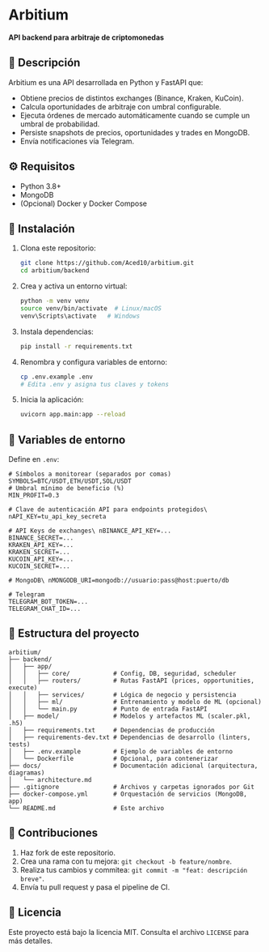 # Arbitium

**API backend para arbitraje de criptomonedas**

## 📖 Descripción

Arbitium es una API desarrollada en Python y FastAPI que:

- Obtiene precios de distintos exchanges (Binance, Kraken, KuCoin).
- Calcula oportunidades de arbitraje con umbral configurable.
- Ejecuta órdenes de mercado automáticamente cuando se cumple un umbral de probabilidad.
- Persiste snapshots de precios, oportunidades y trades en MongoDB.
- Envía notificaciones vía Telegram.

## ⚙️ Requisitos

- Python 3.8+
- MongoDB
- (Opcional) Docker y Docker Compose

## 🚀 Instalación

1. Clona este repositorio:
   ```bash
   git clone https://github.com/Aced10/arbitium.git
   cd arbitium/backend
   ```
2. Crea y activa un entorno virtual:
   ```bash
   python -m venv venv
   source venv/bin/activate  # Linux/macOS
   venv\Scripts\activate   # Windows
   ```
3. Instala dependencias:
   ```bash
   pip install -r requirements.txt
   ```
4. Renombra y configura variables de entorno:
   ```bash
   cp .env.example .env
   # Edita .env y asigna tus claves y tokens
   ```
5. Inicia la aplicación:
   ```bash
   uvicorn app.main:app --reload
   ```

## 🔧 Variables de entorno

Define en `.env`:

```dotenv
# Símbolos a monitorear (separados por comas)
SYMBOLS=BTC/USDT,ETH/USDT,SOL/USDT
# Umbral mínimo de beneficio (%)
MIN_PROFIT=0.3

# Clave de autenticación API para endpoints protegidos\ nAPI_KEY=tu_api_key_secreta

# API Keys de exchanges\ nBINANCE_API_KEY=...
BINANCE_SECRET=...
KRAKEN_API_KEY=...
KRAKEN_SECRET=...
KUCOIN_API_KEY=...
KUCOIN_SECRET=...

# MongoDB\ nMONGODB_URI=mongodb://usuario:pass@host:puerto/db

# Telegram
TELEGRAM_BOT_TOKEN=...
TELEGRAM_CHAT_ID=...
```

## 📂 Estructura del proyecto

```
arbitium/
├── backend/
│   ├── app/
│   │   ├── core/            # Config, DB, seguridad, scheduler
│   │   ├── routers/         # Rutas FastAPI (prices, opportunities, execute)
│   │   ├── services/        # Lógica de negocio y persistencia
│   │   ├── ml/              # Entrenamiento y modelo de ML (opcional)
│   │   └── main.py          # Punto de entrada FastAPI
│   ├── model/               # Modelos y artefactos ML (scaler.pkl, .h5)
│   ├── requirements.txt     # Dependencias de producción
│   ├── requirements-dev.txt # Dependencias de desarrollo (linters, tests)
│   ├── .env.example         # Ejemplo de variables de entorno
│   └── Dockerfile           # Opcional, para contenerizar
├── docs/                    # Documentación adicional (arquitectura, diagramas)
│   └── architecture.md      
├── .gitignore               # Archivos y carpetas ignorados por Git
├── docker-compose.yml       # Orquestación de servicios (MongoDB, app)
└── README.md                # Este archivo
```

## 🤝 Contribuciones

1. Haz fork de este repositorio.
2. Crea una rama con tu mejora: `git checkout -b feature/nombre`.
3. Realiza tus cambios y commitea: `git commit -m "feat: descripción breve"`.
4. Envía tu pull request y pasa el pipeline de CI.

## 📄 Licencia

Este proyecto está bajo la licencia MIT. Consulta el archivo `LICENSE` para más detalles.

